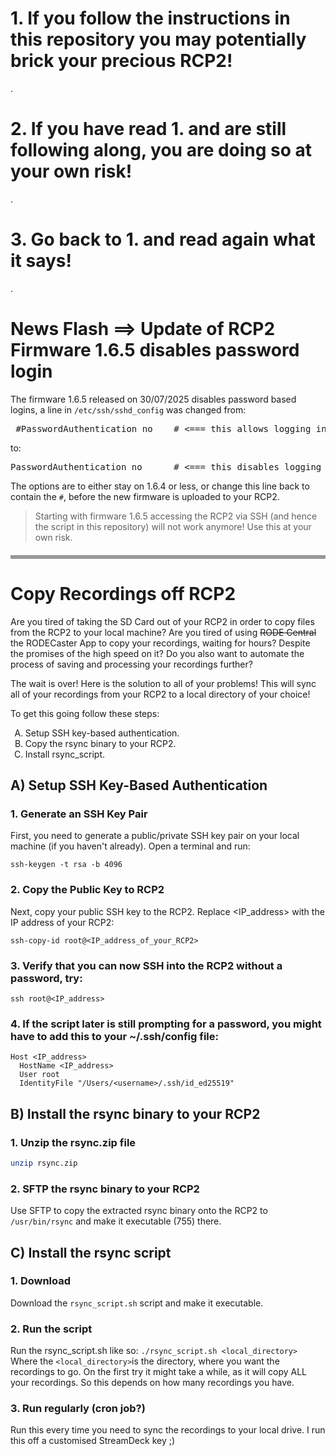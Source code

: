 # 1. If you follow the instructions in this repository you may potentially brick your precious RCP2!
.
# 2. If you have read 1. and are still following along, you are doing so at your own risk!
.
# 3. Go back to 1. and read again what it says!
.
# News Flash ==> Update of RCP2 Firmware 1.6.5 disables password login

The firmware 1.6.5 released on 30/07/2025 disables password based logins, a line in ```/etc/ssh/sshd_config``` was changed from:

<pre> #PasswordAuthentication no    # <=== this allows logging in with password</pre>

to:

<pre>PasswordAuthentication no      # <=== this disables logging in with password</pre>

The options are to either stay on 1.6.4 or less, or change this line back to contain the `#`, before the new firmware is uploaded to your RCP2.

> Starting with firmware 1.6.5 accessing the RCP2 via SSH (and hence the script in this repository) will not work anymore! Use this at your own risk.

<hr style="height:6px; background-color:#999; border:none; margin:20px 0;" />

# Copy Recordings off RCP2

Are you tired of taking the SD Card out of your RCP2 in order to copy files from the RCP2 to your local machine? Are you tired of using ~~RODE Central~~ the RODECaster App to copy your recordings, waiting for hours? Despite the promises of the high speed on it? Do you also want to automate the process of saving and processing your recordings further?

The wait is over! Here is the solution to all of your problems! This will sync all of your recordings from your RCP2 to a local directory of your choice!

To get this going follow these steps:

<ol type="A">
  <li>Setup SSH key-based authentication.</li>
  <li>Copy the rsync binary to your RCP2.</li>
  <li>Install rsync_script.</li>
</ol>

## A) Setup SSH Key-Based Authentication

### 1. Generate an SSH Key Pair
First, you need to generate a public/private SSH key pair on your local machine (if you haven't already). Open a terminal and run:

```
ssh-keygen -t rsa -b 4096
```

### 2. Copy the Public Key to RCP2
Next, copy your public SSH key to the RCP2. Replace <IP_address> with the IP address of your RCP2:

```
ssh-copy-id root@<IP_address_of_your_RCP2>
```

### 3. Verify that you can now SSH into the RCP2 without a password, try:

```
ssh root@<IP_address>
```

### 4. If the script later is still prompting for a password, you might have to add this to your ~/.ssh/config file:

```
Host <IP_address>
  HostName <IP_address>
  User root
  IdentityFile "/Users/<username>/.ssh/id_ed25519"
```

## B) Install the rsync binary to your RCP2

### 1. Unzip the rsync.zip file
```bash
unzip rsync.zip
```

### 2. SFTP the rsync binary to your RCP2
Use SFTP to copy the extracted rsync binary onto the RCP2 to `/usr/bin/rsync` and make it executable (755) there.

## C) Install the rsync script

### 1. Download
Download the `rsync_script.sh` script and make it executable.

### 2. Run the script
Run the rsync_script.sh like so: `./rsync_script.sh <local_directory>`
Where the `<local_directory>`is the directory, where you want the recordings to go. On the first try it might take a while, as it will copy ALL your recordings. So this depends on how many recordings you have.

### 3. Run regularly (cron job?)
Run this every time you need to sync the recordings to your local drive. I run this off a customised StreamDeck key ;)